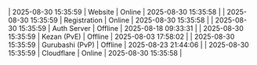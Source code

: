 | 2025-08-30 15:35:59 | Website | Online | 2025-08-30 15:35:58 |
| 2025-08-30 15:35:59 | Registration | Online | 2025-08-30 15:35:58 |
| 2025-08-30 15:35:59 | Auth Server | Offline | 2025-08-18 09:33:31 |
| 2025-08-30 15:35:59 | Kezan (PvE) | Offline | 2025-08-03 17:58:02 |
| 2025-08-30 15:35:59 | Gurubashi (PvP) | Offline | 2025-08-23 21:44:06 |
| 2025-08-30 15:35:59 | Cloudflare | Online | 2025-08-30 15:35:58 |
